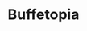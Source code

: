 ---
layout: place
title: Buffetopia
permalink: /texas/humble/buffetopia.html
stateAbbr: TX
stateName: Texas
cityName: Humble
seo:
  type: restaurant
  links: https://www.buffetopiatx.com/
place_id: ChIJ0fC3r6azQIYRqyFIwT6FswY
photos:
  - name: >-
      places/ChIJ0fC3r6azQIYRqyFIwT6FswY/photos/AeeoHcKlJMNW2DI-iuB3NCwJO4WmbNgIqWotCADX78pl9tyPXRyjUVjESW9tvMvTBvkTSchqChkZ3v9IpmzRSoAuR8AhPPQkWgVgcsWG8O9wwyTbd4dreFU0GZ8GKsr85VJtbsSDWkzmn6v5e-xM-JnuJwMtLaJK6mwgRM4sCPL7mhBANnRoGRLadsj6cyWMM2ywp1fd0J1324R9t464VKgwU2CL4_eNY8UHq-9S20MjeReDzylvMO94DT52DfmGBWJNBzXcatqk3bipcj2UVH269P-aQclQ9VUjr1TpUXY4eqDNnw
    widthPx: 1702
    heightPx: 1276
    authorAttributions:
      - displayName: Buffetopia
        uri: https://maps.google.com/maps/contrib/112105546769884134669
        photoUri: >-
          https://lh3.googleusercontent.com/a-/ALV-UjVFrgXc2Rd2SBMyFKy6Y2hvtgbF4cCDdrR_N-aoaDdEpkRgtFA=s100-p-k-no-mo
    flagContentUri: >-
      https://www.google.com/local/imagery/report/?cb_client=maps_api_places.places_api&image_key=!1e10!2sAF1QipOJxavRCgq1gD7rG4hLZxdYoeDoPZLpXmPco0F7&hl=en-US
    googleMapsUri: >-
      https://www.google.com/maps/place//data=!3m4!1e2!3m2!1sAF1QipOJxavRCgq1gD7rG4hLZxdYoeDoPZLpXmPco0F7!2e10!4m2!3m1!1s0x8640b3a6afb7f0d1:0x6b3853ec14821ab
  - name: >-
      places/ChIJ0fC3r6azQIYRqyFIwT6FswY/photos/AeeoHcLCR0h3he6T4TIu-fzU81s--ayWO6dI70XLRnmeNKdLAy2aTap8QfGxMJXRV6s6jcE48ixXCHXc1bziCryFA4ERgNG3MTZMmxwFzMce11fkrYOuXVpWxE_0HtXVxy5V5PloI3Sij6Bp3Rl4GObwg3kNZiSwSrPhPJPLtM5OHf0I0Tnj_AOaKp5Hd9LNHBrnjineJIOxdvurVxZ2gmtg76MBDKAAvnV7wfaFrbmtxD9WLWXMkim3oCCjW_4p3H0Du8dcdiglZTnzFtR8KoMkoGRplKbM3s7XNcsFXX-0g28CcFphE9htgupI-8IjxXeuqqf2eJH4XBEJ5v8cYAy_AQ1-T1806xDOeKP3nwav0oL-hWkDgqycryjKM9Ps99e4SR9mQ0jE7fU2NY9benPfiR7QqsSBRfQ9bkvDJivc7kHSrfGduXCAAZMzfi--rQ
    widthPx: 4032
    heightPx: 2268
    authorAttributions:
      - displayName: Gary Pugh
        uri: https://maps.google.com/maps/contrib/103704654975189989024
        photoUri: >-
          https://lh3.googleusercontent.com/a-/ALV-UjX0o4xBN0_T52PAtjoXMZmjyhblrjG4tkAGorbnF_F-mFl88gm0Gw=s100-p-k-no-mo
    flagContentUri: >-
      https://www.google.com/local/imagery/report/?cb_client=maps_api_places.places_api&image_key=!1e10!2sCIABIhADydERiBiqRGfiWVYAAeai&hl=en-US
    googleMapsUri: >-
      https://www.google.com/maps/place//data=!3m4!1e2!3m2!1sCIABIhADydERiBiqRGfiWVYAAeai!2e10!4m2!3m1!1s0x8640b3a6afb7f0d1:0x6b3853ec14821ab
  - name: >-
      places/ChIJ0fC3r6azQIYRqyFIwT6FswY/photos/AeeoHcKY2FmIEJQslig5QEBU1fnJ7WwW2VUHFIUf_EdCkfjizfWJSXsRmjJ0yJLsAVhrAvfDC2eMsWJoI-QnMtHqKWqX12izMFUNyBWBKunIf2bV2LLTw_As_Pn_GA-sFY8nJ0x-SxPjXgkQx5P0767iSPJCSPC222eZMqcoq55JityleD6W_AQnRJj-jkYkgNAhWmKeNxMn0XbX_qY3ZemnjB0WXYiHORxfPx-gbAeluL_y9J1BXnOIg3msFQvZHap-UwPkn-HsHDxky3WfES67Ack45Uz2WRbvzO2sjzBp-Zasmq5nAxXKMjC-S3nUORfYu0bzEKaPYBjNTVBLmTsmJnMghO4qCLN1qGN1cIx2hrrD8pJVM-USHq5RPQr2ysQbMTtaHRpwLynaDGoxXpB_zllfzPNBVzLIJqjX9m3Xb3Xnvw
    widthPx: 4800
    heightPx: 3600
    authorAttributions:
      - displayName: J
        uri: https://maps.google.com/maps/contrib/102429901943080699374
        photoUri: >-
          https://lh3.googleusercontent.com/a/ACg8ocIapaVBLvoaFTPzGj6lTc0bT2EfWcsVM9Euc9habOu3sHklyA=s100-p-k-no-mo
    flagContentUri: >-
      https://www.google.com/local/imagery/report/?cb_client=maps_api_places.places_api&image_key=!1e10!2sCIHM0ogKEICAgMDg8sjyMA&hl=en-US
    googleMapsUri: >-
      https://www.google.com/maps/place//data=!3m4!1e2!3m2!1sCIHM0ogKEICAgMDg8sjyMA!2e10!4m2!3m1!1s0x8640b3a6afb7f0d1:0x6b3853ec14821ab
  - name: >-
      places/ChIJ0fC3r6azQIYRqyFIwT6FswY/photos/AeeoHcLmTsXq5JwRewCp_28XypDcU5H3rOMLnV6qs9oIROOlxZYD_mBoLvCPVsELoYNdS1uKzFUW3hXpMzTyO6dHLrT4E48dP6sgSHZkiG_u9khRVIs6gG3lnnfYRMxa_3Gfyn0vyAV3WcsE9xzDRRB8kDW0eT15Vf8DnwhJARZKYN9liAfNnGiF2RjsEy7m9td75jpX0fFFIqaRmmSmZx6l4_tn-8pQPktrr6OkvbpS0i367bM97VUBUnKnb4m7f0RuKWFee3lOz49SvPN7vJ2jX6stRfBATX-jfOzPSlXDL6-5fW3e5bDE3hybCv_VDeS3kFk6PErnLFw_i7tQujXfkAFLfwEro0qDmtW1eKhTDG_wufNe1o9Cclo1o0inZg-Jma04rPOdyqn24oONpWlZUx9fY0p3yVYJiwsULvwWvbokpbkC
    widthPx: 4080
    heightPx: 1836
    authorAttributions:
      - displayName: David Perez
        uri: https://maps.google.com/maps/contrib/111376814999594742926
        photoUri: >-
          https://lh3.googleusercontent.com/a-/ALV-UjWGMmGHzlRNAjF1ZojSGy4OWGdSV5RJ1rDd74qhcwxv9rcVw194=s100-p-k-no-mo
    flagContentUri: >-
      https://www.google.com/local/imagery/report/?cb_client=maps_api_places.places_api&image_key=!1e10!2sCIHM0ogKEICAgMCI9oXkpgE&hl=en-US
    googleMapsUri: >-
      https://www.google.com/maps/place//data=!3m4!1e2!3m2!1sCIHM0ogKEICAgMCI9oXkpgE!2e10!4m2!3m1!1s0x8640b3a6afb7f0d1:0x6b3853ec14821ab
  - name: >-
      places/ChIJ0fC3r6azQIYRqyFIwT6FswY/photos/AeeoHcK_36KnK_EdSK7vzszQRmLCuSBJmjxzfPjbeBGlQuRYI1awe9R2WwTQTZuiRGl0swt1FgIzwcZUHyQ0CoD7ovleGGgpC0El42VkoOXXSandI9423Z2gFyAhslfOYF471xnnqfyYhMv6utsnlzv-7RYwf00PreraZyAYvowjLz3GdtbY2XrzPNEm3PS33aqRZQ2T9kZYSfkfa9EJxD2-jPXecMdOwfrbsw_zvACOfHzYL0GNg_slS__Dvi_tA4bkZhBrLZ9rWiWpZvI8WjxQlrgE_UUuKHks72o68sN2PnKlBeAN4JU4d7I8_KZqeL3_6QTNZ_Ipsn3kbzHSI4p2ujxd0Zw_nbYK-F2IacyRinwlau3WTKMx8Ulw_k6M-kts1gofnv3Nzr34tXLijQc8Lp_ogaw2mvA_7udc4Z37P87_x9jy
    widthPx: 4032
    heightPx: 3024
    authorAttributions:
      - displayName: Nikki
        uri: https://maps.google.com/maps/contrib/113257995839029656229
        photoUri: >-
          https://lh3.googleusercontent.com/a-/ALV-UjUkeZ5319JKbLGSsCvEhyzhqRzosjZuEdJ7GECcECEHiPc75Vml=s100-p-k-no-mo
    flagContentUri: >-
      https://www.google.com/local/imagery/report/?cb_client=maps_api_places.places_api&image_key=!1e10!2sCIHM0ogKEICAgMCo0oKtpQE&hl=en-US
    googleMapsUri: >-
      https://www.google.com/maps/place//data=!3m4!1e2!3m2!1sCIHM0ogKEICAgMCo0oKtpQE!2e10!4m2!3m1!1s0x8640b3a6afb7f0d1:0x6b3853ec14821ab
  - name: >-
      places/ChIJ0fC3r6azQIYRqyFIwT6FswY/photos/AeeoHcKu9dgbZXTrXTqQdjLm3_QZhLbm_aywCuqCEbYmBShi-Un3XWjoRxuY1TqpL2O6PyxeTyBM_XDfZf-C2m-DNL6jZ0q3Eq2OKZnsXCrONYYiZYS1u31xskmnFUSL_EvojHMrY1suVw2uxKWB_2bXx-CWZQaNTKeIEDNCmAZz4K29RAxmA1VWlx-Wp0h_IHlCZduApy9oYJUjp4aFYFvivBiTg_mapRwIBJI9auinL9u26KOEyf3nsnwEro8rYcwWUKUYcW-11cXMPkNFwIKy7X_A1ivjNYn3aIdnPOgtxZ68AAkxjHi0BryWp3qdtk7VSSxK6kreDJfAWYcU9CJxG2e-tzfyPAZ5IkbL2EuwQTMp1kIjBMMyrsuQGnS2L-wovE4PTH8bxr2W06FoaLLmLsUzbY31G0DVzCI_0je6q6INypow
    widthPx: 4080
    heightPx: 3060
    authorAttributions:
      - displayName: jAm Montenegro
        uri: https://maps.google.com/maps/contrib/103509924260828837371
        photoUri: >-
          https://lh3.googleusercontent.com/a-/ALV-UjU6xYI8eit5gN1r3OvI3g4-XCjd1S09CoJI9bsAHor4sugzddrc=s100-p-k-no-mo
    flagContentUri: >-
      https://www.google.com/local/imagery/report/?cb_client=maps_api_places.places_api&image_key=!1e10!2sCIHM0ogKEICAgMCQk_OS_QE&hl=en-US
    googleMapsUri: >-
      https://www.google.com/maps/place//data=!3m4!1e2!3m2!1sCIHM0ogKEICAgMCQk_OS_QE!2e10!4m2!3m1!1s0x8640b3a6afb7f0d1:0x6b3853ec14821ab
  - name: >-
      places/ChIJ0fC3r6azQIYRqyFIwT6FswY/photos/AeeoHcLoFkKtILs0_66sN6M3IJZnlK-b0lWvuT4dLZXZUUXgerXrQ1Yt3KH4TV-9Dk1ob7zc0w7YasEwYHHx2615k0WvdE5Yex5253_wRO4FwZdUPt0RMTNrwFObPybBH7mDv2kxdtRdYTCl57cbIg05cu_Uzti1m6xTpEWywYZGn8mnYHvWOcwPhrBi0xTsDlFazS_xadRv5jkO8IHdK2c37knHGQcIrulVHgU-1bt79WFgOZL_NeyTb55aF8NQX5SK1MVVobPodVKzX9O0Angyx1SGavnc1NTdGMMxSbyr2trsm1XdFXaXYE9mQaprpijRxPard2YpbRhj5eXoUZEzB1C0QzpUsZstHAW7DonEPSEQB4iAi0cTn_CeHYBL_4pG5ZNRofIR-1U4xSaH5d_-skQjYRQ7ySDMiD6KBFxKMORRiw
    widthPx: 4800
    heightPx: 3600
    authorAttributions:
      - displayName: Paul Gantcher
        uri: https://maps.google.com/maps/contrib/113137095513792040022
        photoUri: >-
          https://lh3.googleusercontent.com/a-/ALV-UjXJyWeG5zAWxk3fyfCm4zadYVq5ngo11em_wE-1xh-5on1c1FhmPg=s100-p-k-no-mo
    flagContentUri: >-
      https://www.google.com/local/imagery/report/?cb_client=maps_api_places.places_api&image_key=!1e10!2sCIHM0ogKEICAgMCg8tr4Yw&hl=en-US
    googleMapsUri: >-
      https://www.google.com/maps/place//data=!3m4!1e2!3m2!1sCIHM0ogKEICAgMCg8tr4Yw!2e10!4m2!3m1!1s0x8640b3a6afb7f0d1:0x6b3853ec14821ab
  - name: >-
      places/ChIJ0fC3r6azQIYRqyFIwT6FswY/photos/AeeoHcL6hRWcqqsCJpy5EQbPcj5f5z4l01sgoiRPfBfwXYx7LqE1eAcOva912bBIQR0p9XOfuq09AvvK2CdTqR1qU5bliPRH-gUAxz0fRz1nOLSkTh0h2DaFOQfQnNewWFdZmE8Tv4ZHESSSj7iatnasDLOVNG52p-w-CnNOFGMxFvDdSPBfvkPlya8ZpjdWrVfjlvdeOYhPFJZU8SIp1OecjCVGg01BjgUe7qrQ1-BhH_SHrww23-LvoDIl_RaMSOHDdNILrTpx61p00rVe18P07zoGMPqImQpLASy2iRB3gohbgADFDzeHAdrOwOEw0Fox10Xy20Rvc2onZvciGzkdA9C7a5-MT2_7mbZX-QXcV0DlNH091M6UJvF7y8macoSaKvWlkDWLKXE7tdyTf9licCp8HMPMNV8VVKQ-d2APxtJsjwk
    widthPx: 3024
    heightPx: 4032
    authorAttributions:
      - displayName: Shell Pianist
        uri: https://maps.google.com/maps/contrib/113994063107233440445
        photoUri: >-
          https://lh3.googleusercontent.com/a-/ALV-UjUnp4-8IZoMFDcC8Vs-bvdPb7lFEVzlIi_fCamNzf7ofpTVlGA=s100-p-k-no-mo
    flagContentUri: >-
      https://www.google.com/local/imagery/report/?cb_client=maps_api_places.places_api&image_key=!1e10!2sCIHM0ogKEICAgMCQgLbr7AE&hl=en-US
    googleMapsUri: >-
      https://www.google.com/maps/place//data=!3m4!1e2!3m2!1sCIHM0ogKEICAgMCQgLbr7AE!2e10!4m2!3m1!1s0x8640b3a6afb7f0d1:0x6b3853ec14821ab
  - name: >-
      places/ChIJ0fC3r6azQIYRqyFIwT6FswY/photos/AeeoHcKlINMnI4MmZYJmeiWCRf0neZLhuNDBKg4vaYqIFMutj7VT1BhI8tSoj3Jlh7NunbdJJ_jRJZ4IzoPqtGRMTFTta8KVFzml_fkgN_Sti2E4Y7UqOnsCjoN5eZIDvXXvobI64lMGy0mu5turQdhgRMBSLpqwnFnK2VlFlHKobzQojv4z20s8lSZRcb2n9SFa4HA0I47JXt9XKJCxa1xh6st_Zdgn8abW7IxU8EhpfqkFn9P01O-d8UmAj9YvrhHa5mAMRw8EVfNXBtsTDKrYeDkA5gCKoiEzBPEfLz5ZUUZ5FSNyVBU9J7RrUFU476-nREmmf5Jd9cYQpwU4A8dcKwcoecuVqqbiYbxAUPvy2Lb2RdA1nCdrG_HYFczjnurjCgRmVVqO42Ga91fcALnMJOCJp5ekieajmW2-9xUAVhAlGRM
    widthPx: 3000
    heightPx: 4000
    authorAttributions:
      - displayName: Jose Gonzalez
        uri: https://maps.google.com/maps/contrib/115286617862164973719
        photoUri: >-
          https://lh3.googleusercontent.com/a-/ALV-UjWcqZ_pJm2_7_NDZAXJmzFXIup8pTYfvSujltujBFSw6htFn-Ug=s100-p-k-no-mo
    flagContentUri: >-
      https://www.google.com/local/imagery/report/?cb_client=maps_api_places.places_api&image_key=!1e10!2sCIHM0ogKEICAgMDQotGOiAE&hl=en-US
    googleMapsUri: >-
      https://www.google.com/maps/place//data=!3m4!1e2!3m2!1sCIHM0ogKEICAgMDQotGOiAE!2e10!4m2!3m1!1s0x8640b3a6afb7f0d1:0x6b3853ec14821ab
  - name: >-
      places/ChIJ0fC3r6azQIYRqyFIwT6FswY/photos/AeeoHcI40W5eGSNqK_S_hwOImJvGR3cGhJDTLV5UIADUQdOpdRDKZilMngCg6XO3xL03EJvFIq9mu48P4tcDP0G8yixkbLO9c0QI2aAZH4j88KMH8LE03Bur6MVu92X09nFxwa5j9q4V2NXNW8t2QBGUKls_VCm5kxOkB2K_QxHiS7Ypn4winRwYXsaqi3GngL5-wq9MRwMy3anRGZzZ7o1z0vIfOD64w59rTUT06wuLoAFlW2SVz7vwtfYgsoFmwFF6Ye4AHk3hL62zVWI8s6ExvKmKK53yNrcbNqkKlul5jAieahyUO8tNlvDDtmU8lAVK-0m2dB2Gd6b_KS6DKMJO8LKpDaZ-XTsUUlQOYCuOeNLBLAamjOIH4tU8TCjdo35Hz_QyBEMzW9NCj7htraGnVh12fe5ZzDHpvNKGhSKCyzo
    widthPx: 4032
    heightPx: 3024
    authorAttributions:
      - displayName: Triple R LLC
        uri: https://maps.google.com/maps/contrib/102004341600033104421
        photoUri: >-
          https://lh3.googleusercontent.com/a/ACg8ocIrc8MIK1tBhXAjlY9t-zmXvCL-mGkuSq8_-Uz3xH3rSAmNMg=s100-p-k-no-mo
    flagContentUri: >-
      https://www.google.com/local/imagery/report/?cb_client=maps_api_places.places_api&image_key=!1e10!2sCIHM0ogKEICAgMCg3PvdEw&hl=en-US
    googleMapsUri: >-
      https://www.google.com/maps/place//data=!3m4!1e2!3m2!1sCIHM0ogKEICAgMCg3PvdEw!2e10!4m2!3m1!1s0x8640b3a6afb7f0d1:0x6b3853ec14821ab
address: 9930 Farm to Market 1960 Bypass Rd W, Humble, TX 77338, USA
street: 9930 Farm to Market 1960 Bypass Rd W
city: Humble
state: TX
zip: '77338'
country: USA
neighborhood: null
latitude: '30.004126'
longitude: '-95.273655'
accessibility_options:
  wheelchairAccessibleParking: true
  wheelchairAccessibleEntrance: true
  wheelchairAccessibleRestroom: true
  wheelchairAccessibleSeating: true
business_status: OPERATIONAL
name: Buffetopia
google_maps_links:
  directionsUri: >-
    https://www.google.com/maps/dir//''/data=!4m7!4m6!1m1!4e2!1m2!1m1!1s0x8640b3a6afb7f0d1:0x6b3853ec14821ab!3e0
  placeUri: https://maps.google.com/?cid=482876089635971499
  writeAReviewUri: >-
    https://www.google.com/maps/place//data=!4m3!3m2!1s0x8640b3a6afb7f0d1:0x6b3853ec14821ab!12e1
  reviewsUri: >-
    https://www.google.com/maps/place//data=!4m4!3m3!1s0x8640b3a6afb7f0d1:0x6b3853ec14821ab!9m1!1b1
  photosUri: >-
    https://www.google.com/maps/place//data=!4m3!3m2!1s0x8640b3a6afb7f0d1:0x6b3853ec14821ab!10e5
primary_type: Buffet Restaurant
opening_hours:
  openNow: true
  periods:
    - open:
        day: 0
        hour: 11
        minute: 0
      close:
        day: 0
        hour: 21
        minute: 30
    - open:
        day: 1
        hour: 11
        minute: 0
      close:
        day: 1
        hour: 21
        minute: 30
    - open:
        day: 2
        hour: 11
        minute: 0
      close:
        day: 2
        hour: 21
        minute: 30
    - open:
        day: 3
        hour: 11
        minute: 0
      close:
        day: 3
        hour: 21
        minute: 30
    - open:
        day: 4
        hour: 11
        minute: 0
      close:
        day: 4
        hour: 21
        minute: 30
    - open:
        day: 5
        hour: 11
        minute: 0
      close:
        day: 5
        hour: 22
        minute: 0
    - open:
        day: 6
        hour: 11
        minute: 0
      close:
        day: 6
        hour: 22
        minute: 0
  weekdayDescriptions:
    - 'Monday: 11:00 AM – 9:30 PM'
    - 'Tuesday: 11:00 AM – 9:30 PM'
    - 'Wednesday: 11:00 AM – 9:30 PM'
    - 'Thursday: 11:00 AM – 9:30 PM'
    - 'Friday: 11:00 AM – 10:00 PM'
    - 'Saturday: 11:00 AM – 10:00 PM'
    - 'Sunday: 11:00 AM – 9:30 PM'
  nextCloseTime: '2025-05-04T03:00:00Z'
secondary_opening_hours:
  regular:
    weekdayDescriptions: null
    type: null
  current:
    weekdayDescriptions: null
    type: null
phone: (346) 589-8888
price_level: PRICE_LEVEL_MODERATE
price_range: $10 &ndash; $20
rating: '4.8'
rating_count: 1557
website: https://www.buffetopiatx.com/
description: >-
  Discover Buffetopia in Humble, Texas$$$Buffetopia in Humble, Texas, stands out
  as a welcoming buffet restaurant blending fresh, diverse culinary options with
  a modern, spacious atmosphere. Visitors can enjoy an extensive selection of
  dishes, including flavorful seafood, hibachi favorites, and Japanese-inspired
  eats that cater to a variety of tastes, making it a go-to spot for those
  searching for satisfying meals nearby. The venue emphasizes accessibility with
  wheelchair-friendly features and ample parking, ensuring a comfortable
  experience for all. Its vibrant decor and efficient service add to the appeal,
  creating an inviting environment for families and groups. Open daily with
  extended hours on weekends, this spot delivers great value for anyone
  exploring local dining options.
generative_summary: >-
  Discover Buffetopia in Humble, Texas$$$Buffetopia in Humble, Texas, stands out
  as a welcoming buffet restaurant blending fresh, diverse culinary options with
  a modern, spacious atmosphere. Visitors can enjoy an extensive selection of
  dishes, including flavorful seafood, hibachi favorites, and Japanese-inspired
  eats that cater to a variety of tastes, making it a go-to spot for those
  searching for satisfying meals nearby. The venue emphasizes accessibility with
  wheelchair-friendly features and ample parking, ensuring a comfortable
  experience for all. Its vibrant decor and efficient service add to the appeal,
  creating an inviting environment for families and groups. Open daily with
  extended hours on weekends, this spot delivers great value for anyone
  exploring local dining options.
generative_disclosure: Summarized by AI using the Grok-3-Mini model.
reviews:
  - name: >-
      places/ChIJ0fC3r6azQIYRqyFIwT6FswY/reviews/ChZDSUhNMG9nS0VJQ0FnTURvMUp6Mkd3EAE
    relativePublishTimeDescription: a week ago
    rating: 5
    text:
      text: >-
        This had to be the cleanest buffet I've been to in years. Decor is very
        Instagramable. The food looked fresh. I had the crawfish, which was very
        tasty. It was actually boiled in seasoning and not just plain water,
        then dry seasoning thrown on top. My daughters enjoyed hot pot, sushi,
        and hibachi. We will definitely be back.
      languageCode: en
    originalText:
      text: >-
        This had to be the cleanest buffet I've been to in years. Decor is very
        Instagramable. The food looked fresh. I had the crawfish, which was very
        tasty. It was actually boiled in seasoning and not just plain water,
        then dry seasoning thrown on top. My daughters enjoyed hot pot, sushi,
        and hibachi. We will definitely be back.
      languageCode: en
    authorAttribution:
      displayName: Keyonne Spencer
      uri: https://www.google.com/maps/contrib/103689579714237084591/reviews
      photoUri: >-
        https://lh3.googleusercontent.com/a-/ALV-UjW8MpnP5yx47VXQnh6dHwOIX0WDBQY-8DrEVPwo6HanGbjHOigKlA=s128-c0x00000000-cc-rp-mo-ba4
    publishTime: '2025-04-26T02:15:17.112700Z'
    flagContentUri: >-
      https://www.google.com/local/review/rap/report?postId=ChZDSUhNMG9nS0VJQ0FnTURvMUp6Mkd3EAE&d=17924085&t=1
    googleMapsUri: >-
      https://www.google.com/maps/reviews/data=!4m6!14m5!1m4!2m3!1sChZDSUhNMG9nS0VJQ0FnTURvMUp6Mkd3EAE!2m1!1s0x8640b3a6afb7f0d1:0x6b3853ec14821ab
  - name: >-
      places/ChIJ0fC3r6azQIYRqyFIwT6FswY/reviews/ChZDSUhNMG9nS0VJQ0FnTUR3c3RLY0Z3EAE
    relativePublishTimeDescription: a month ago
    rating: 5
    text:
      text: >-
        Happy to have discovered this brand new buffet which opened recently. It
        met all my expectations and more. Tried it out on a very busy Sunday
        rush. Had to check in and had 10 tables ahead of my party. The line
        moved very quickly then was seated. The staff were absolutely friendly
        and helpful. I really liked the aesthetics and mostly the variety of
        food selection that was actually hot to enjoy. I ate hot pot, sushi, and
        awesome desserts. The super picky kids will enjoy it. The slushy machine
        was a bonus! Best spot in the area with great prices for now. The only
        feedback I would add is to put swinging doors and safe mats on the floor
        where the employees serve the drinks for the safety of both customers
        and employees.
      languageCode: en
    originalText:
      text: >-
        Happy to have discovered this brand new buffet which opened recently. It
        met all my expectations and more. Tried it out on a very busy Sunday
        rush. Had to check in and had 10 tables ahead of my party. The line
        moved very quickly then was seated. The staff were absolutely friendly
        and helpful. I really liked the aesthetics and mostly the variety of
        food selection that was actually hot to enjoy. I ate hot pot, sushi, and
        awesome desserts. The super picky kids will enjoy it. The slushy machine
        was a bonus! Best spot in the area with great prices for now. The only
        feedback I would add is to put swinging doors and safe mats on the floor
        where the employees serve the drinks for the safety of both customers
        and employees.
      languageCode: en
    authorAttribution:
      displayName: Rock C INF
      uri: https://www.google.com/maps/contrib/101042566675020794966/reviews
      photoUri: >-
        https://lh3.googleusercontent.com/a-/ALV-UjVexCXS1htf3e5TNOYzaLN1BXspK-XeuNzjNKS88I2nxXu2ffXZ=s128-c0x00000000-cc-rp-mo-ba4
    publishTime: '2025-03-25T04:37:29.543902Z'
    flagContentUri: >-
      https://www.google.com/local/review/rap/report?postId=ChZDSUhNMG9nS0VJQ0FnTUR3c3RLY0Z3EAE&d=17924085&t=1
    googleMapsUri: >-
      https://www.google.com/maps/reviews/data=!4m6!14m5!1m4!2m3!1sChZDSUhNMG9nS0VJQ0FnTUR3c3RLY0Z3EAE!2m1!1s0x8640b3a6afb7f0d1:0x6b3853ec14821ab
  - name: >-
      places/ChIJ0fC3r6azQIYRqyFIwT6FswY/reviews/ChdDSUhNMG9nS0VJQ0FnTURnOHB1SGhnRRAB
    relativePublishTimeDescription: 2 months ago
    rating: 4
    text:
      text: >-
        This was a good joint. The servers were friendly and prompt with the
        drinks. They are very busy but make you feel like you’re the only one in
        the room. Service is 5 star. They have a great variety of food. My only
        complaint is that the food is bland. The food has great presentation but
        needs more flavor. I loved the hibachi and deserts. Other than that,
        this was a great place.
      languageCode: en
    originalText:
      text: >-
        This was a good joint. The servers were friendly and prompt with the
        drinks. They are very busy but make you feel like you’re the only one in
        the room. Service is 5 star. They have a great variety of food. My only
        complaint is that the food is bland. The food has great presentation but
        needs more flavor. I loved the hibachi and deserts. Other than that,
        this was a great place.
      languageCode: en
    authorAttribution:
      displayName: Ambrosia Richmond
      uri: https://www.google.com/maps/contrib/102821092741514729016/reviews
      photoUri: >-
        https://lh3.googleusercontent.com/a/ACg8ocI7EYX94j6FFl56YeMGeisoaNzmLWvr-SXCbH6NLtm4yKX1RA=s128-c0x00000000-cc-rp-mo-ba4
    publishTime: '2025-02-23T22:07:35.753093Z'
    flagContentUri: >-
      https://www.google.com/local/review/rap/report?postId=ChdDSUhNMG9nS0VJQ0FnTURnOHB1SGhnRRAB&d=17924085&t=1
    googleMapsUri: >-
      https://www.google.com/maps/reviews/data=!4m6!14m5!1m4!2m3!1sChdDSUhNMG9nS0VJQ0FnTURnOHB1SGhnRRAB!2m1!1s0x8640b3a6afb7f0d1:0x6b3853ec14821ab
  - name: >-
      places/ChIJ0fC3r6azQIYRqyFIwT6FswY/reviews/ChZDSUhNMG9nS0VJQ0FnTURnOHNpeVp3EAE
    relativePublishTimeDescription: 2 months ago
    rating: 5
    text:
      text: >-
        The staff is efficient and provides excellent service.

        The food is quite good, but the cake flavors could be improved.

        Since it’s newly opened, there’s a large crowd—even during non-peak
        afternoon hours, the line is still long.

        They offer snow crab legs on weekends, but if that’s not a priority for
        you, visiting on a weekday might be a better option.

        The number of customers exceeds the restaurant’s capacity, so food takes
        longer to arrive, and the crowded space makes it easier to bump into
        others. Other than that, it’s perfect!
      languageCode: en
    originalText:
      text: >-
        The staff is efficient and provides excellent service.

        The food is quite good, but the cake flavors could be improved.

        Since it’s newly opened, there’s a large crowd—even during non-peak
        afternoon hours, the line is still long.

        They offer snow crab legs on weekends, but if that’s not a priority for
        you, visiting on a weekday might be a better option.

        The number of customers exceeds the restaurant’s capacity, so food takes
        longer to arrive, and the crowded space makes it easier to bump into
        others. Other than that, it’s perfect!
      languageCode: en
    authorAttribution:
      displayName: J
      uri: https://www.google.com/maps/contrib/102429901943080699374/reviews
      photoUri: >-
        https://lh3.googleusercontent.com/a/ACg8ocIapaVBLvoaFTPzGj6lTc0bT2EfWcsVM9Euc9habOu3sHklyA=s128-c0x00000000-cc-rp-mo-ba6
    publishTime: '2025-02-23T20:29:18.776560Z'
    flagContentUri: >-
      https://www.google.com/local/review/rap/report?postId=ChZDSUhNMG9nS0VJQ0FnTURnOHNpeVp3EAE&d=17924085&t=1
    googleMapsUri: >-
      https://www.google.com/maps/reviews/data=!4m6!14m5!1m4!2m3!1sChZDSUhNMG9nS0VJQ0FnTURnOHNpeVp3EAE!2m1!1s0x8640b3a6afb7f0d1:0x6b3853ec14821ab
  - name: >-
      places/ChIJ0fC3r6azQIYRqyFIwT6FswY/reviews/ChdDSUhNMG9nS0VJQ0FnTUR3OU1Qenh3RRAB
    relativePublishTimeDescription: a month ago
    rating: 5
    text:
      text: >-
        We went on a Thursday for dinner and man, there was a lot of options!!!!
        The food were cooked perfectly and was refilled constantly. This place
        is huge and decorated well! There are sooooo many tables. Can't imagine
        what this place look like on the weekend. I like the soup/hibachi
        station, my soup broth was very good 💯
      languageCode: en
    originalText:
      text: >-
        We went on a Thursday for dinner and man, there was a lot of options!!!!
        The food were cooked perfectly and was refilled constantly. This place
        is huge and decorated well! There are sooooo many tables. Can't imagine
        what this place look like on the weekend. I like the soup/hibachi
        station, my soup broth was very good 💯
      languageCode: en
    authorAttribution:
      displayName: Gwen Ng
      uri: https://www.google.com/maps/contrib/108777364609795108736/reviews
      photoUri: >-
        https://lh3.googleusercontent.com/a-/ALV-UjUWYR_--YTRuez82ROT_Ej0_yFNORotimRH6nU2grVPsAnV6_yd0Q=s128-c0x00000000-cc-rp-mo-ba5
    publishTime: '2025-03-24T02:14:42.967725Z'
    flagContentUri: >-
      https://www.google.com/local/review/rap/report?postId=ChdDSUhNMG9nS0VJQ0FnTUR3OU1Qenh3RRAB&d=17924085&t=1
    googleMapsUri: >-
      https://www.google.com/maps/reviews/data=!4m6!14m5!1m4!2m3!1sChdDSUhNMG9nS0VJQ0FnTUR3OU1Qenh3RRAB!2m1!1s0x8640b3a6afb7f0d1:0x6b3853ec14821ab
review_summary: >-
  What Customers Are Buzzing About$$$Folks rave about the wide range of fresh
  seafood and tasty dishes at this buffet, with highlights on the quality hot
  pot, hibachi, and sushi selections that keep things exciting and fulfilling.
  Many appreciate the friendly service and quick attention, even during busy
  times, which helps make every visit feel smooth and enjoyable. While some note
  that flavors could use a bit more punch in certain items, the overall
  atmosphere and variety more than make up for it, offering solid bang for your
  buck. It's a hit with families and groups thanks to the kid-friendly choices
  and fun desserts, drawing crowds who love the energetic vibe. All in all, this
  place earns high marks for its fresh offerings and welcoming feel, making it a
  reliable pick for casual diners in the area.
review_disclosure: Summarized by AI using the Grok-3-Mini model.
parking_options:
  freeParkingLot: true
  freeStreetParking: true
  freeGarageParking: true
payment_options:
  acceptsCreditCards: true
  acceptsDebitCards: true
  acceptsCashOnly: false
  acceptsNfc: true
allow_dogs: null
curbside_pickup: false
delivery: false
dine_in: true
good_for_children: true
good_for_groups: true
good_for_sports: true
live_music: false
menu_for_children: true
outdoor_seating: false
reservable: true
restroom: true
serves_beer: false
serves_breakfast: null
serves_brunch: null
serves_cocktails: false
serves_coffee: true
serves_dinner: true
serves_dessert: true
serves_lunch: true
serves_vegetarian_food: true
serves_wine: false
takeout: true
update_category: atmosphere
places_description: null

---